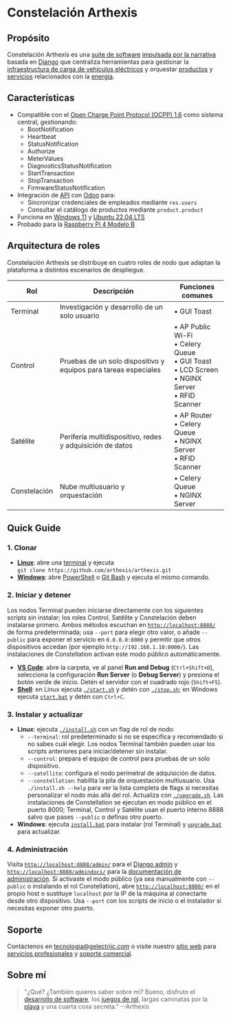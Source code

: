 # Constelación Arthexis

## Propósito

Constelación Arthexis es una [suite de software](https://es.wikipedia.org/wiki/Suite_de_software) [impulsada por la narrativa](https://es.wikipedia.org/wiki/Narrativa) basada en [Django](https://www.djangoproject.com/) que centraliza herramientas para gestionar la [infraestructura de carga de vehículos eléctricos](https://es.wikipedia.org/wiki/Punto_de_recarga) y orquestar [productos](https://es.wikipedia.org/wiki/Producto_(econom%C3%ADa)) y [servicios](https://es.wikipedia.org/wiki/Servicio_(econom%C3%ADa)) relacionados con la [energía](https://es.wikipedia.org/wiki/Energ%C3%ADa).

## Características

- Compatible con el [Open Charge Point Protocol (OCPP) 1.6](https://www.openchargealliance.org/protocols/ocpp-16/) como sistema central, gestionando:
  - BootNotification
  - Heartbeat
  - StatusNotification
  - Authorize
  - MeterValues
  - DiagnosticsStatusNotification
  - StartTransaction
  - StopTransaction
  - FirmwareStatusNotification
- Integración de [API](https://es.wikipedia.org/wiki/Interfaz_de_programaci%C3%B3n_de_aplicaciones) con [Odoo](https://www.odoo.com/) para:
  - Sincronizar credenciales de empleados mediante `res.users`
  - Consultar el catálogo de productos mediante `product.product`
- Funciona en [Windows 11](https://www.microsoft.com/es-es/windows/windows-11) y [Ubuntu 22.04 LTS](https://releases.ubuntu.com/22.04/)
- Probado para la [Raspberry Pi 4 Modelo B](https://www.raspberrypi.com/products/raspberry-pi-4-model-b/)

## Arquitectura de roles

Constelación Arthexis se distribuye en cuatro roles de nodo que adaptan la plataforma a distintos escenarios de despliegue.

| Rol | Descripción | Funciones comunes |
| --- | --- | --- |
| Terminal | Investigación y desarrollo de un solo usuario | • GUI Toast |
| Control | Pruebas de un solo dispositivo y equipos para tareas especiales | • AP Public Wi-Fi<br>• Celery Queue<br>• GUI Toast<br>• LCD Screen<br>• NGINX Server<br>• RFID Scanner |
| Satélite | Periferia multidispositivo, redes y adquisición de datos | • AP Router<br>• Celery Queue<br>• NGINX Server<br>• RFID Scanner |
| Constelación | Nube multiusuario y orquestación | • Celery Queue<br>• NGINX Server |

## Quick Guide

### 1. Clonar
- **[Linux](https://es.wikipedia.org/wiki/Linux)**: abre una [terminal](https://es.wikipedia.org/wiki/Interfaz_de_l%C3%ADnea_de_comandos) y ejecuta  
  `git clone https://github.com/arthexis/arthexis.git`
- **[Windows](https://es.wikipedia.org/wiki/Microsoft_Windows)**: abre [PowerShell](https://learn.microsoft.com/es-es/powershell/) o [Git Bash](https://gitforwindows.org/) y ejecuta el mismo comando.

### 2. Iniciar y detener
Los nodos Terminal pueden iniciarse directamente con los siguientes scripts sin instalar; los roles Control, Satélite y Constelación deben instalarse primero. Ambos métodos escuchan en [`http://localhost:8888/`](http://localhost:8888/) de forma predeterminada; usa `--port` para elegir otro valor, o añade `--public` para exponer el servicio en `0.0.0.0:8000` y permitir que otros dispositivos accedan (por ejemplo `http://192.168.1.10:8000/`). Las instalaciones de Constellation activan este modo público automáticamente.
- **[VS Code](https://code.visualstudio.com/)**: abre la carpeta, ve al panel **Run and Debug** (`Ctrl+Shift+D`), selecciona la configuración **Run Server** (o **Debug Server**) y presiona el botón verde de inicio. Detén el servidor con el cuadrado rojo (`Shift+F5`).
- **[Shell](https://es.wikipedia.org/wiki/Shell_de_unidad_de_comandos)**: en Linux ejecuta [`./start.sh`](start.sh) y detén con [`./stop.sh`](stop.sh); en Windows ejecuta [`start.bat`](start.bat) y detén con `Ctrl+C`.

### 3. Instalar y actualizar
- **Linux**: ejecuta [`./install.sh`](install.sh) con un flag de rol de nodo:
  - `--terminal`: rol predeterminado si no se especifica y recomendado si no sabes cuál elegir. Los nodos Terminal también pueden usar los scripts anteriores para iniciar/detener sin instalar.
  - `--control`: prepara el equipo de control para pruebas de un solo dispositivo.
  - `--satellite`: configura el nodo perimetral de adquisición de datos.
  - `--constellation`: habilita la pila de orquestación multiusuario.
  Usa `./install.sh --help` para ver la lista completa de flags si necesitas personalizar el nodo más allá del rol. Actualiza con [`./upgrade.sh`](upgrade.sh).
  Las instalaciones de Constellation se ejecutan en modo público en el puerto 8000; Terminal, Control y Satélite usan el puerto interno 8888 salvo que pases `--public` o definas otro puerto.
- **Windows**: ejecuta [`install.bat`](install.bat) para instalar (rol Terminal) y [`upgrade.bat`](upgrade.bat) para actualizar.

### 4. Administración
Visita [`http://localhost:8888/admin/`](http://localhost:8888/admin/) para el [Django admin](https://docs.djangoproject.com/en/stable/ref/contrib/admin/) y [`http://localhost:8888/admindocs/`](http://localhost:8888/admindocs/) para la [documentación de administración](https://docs.djangoproject.com/en/stable/ref/contrib/admin/admindocs/). Si activaste el modo público (ya sea manualmente con `--public` o instalando el rol Constellation), abre [`http://localhost:8000/`](http://localhost:8000/) en el propio host o sustituye `localhost` por la IP de la máquina al conectarte desde otro dispositivo. Usa `--port` con los scripts de inicio o el instalador si necesitas exponer otro puerto.

## Soporte

Contáctenos en [tecnologia@gelectriic.com](mailto:tecnologia@gelectriic.com) o visite nuestro [sitio web](https://www.gelectriic.com/) para [servicios profesionales](https://es.wikipedia.org/wiki/Servicios_profesionales) y [soporte comercial](https://es.wikipedia.org/wiki/Soporte_t%C3%A9cnico).

## Sobre mí

> "¿Qué? ¿También quieres saber sobre mí? Bueno, disfruto el [desarrollo de software](https://es.wikipedia.org/wiki/Desarrollo_de_software), los [juegos de rol](https://es.wikipedia.org/wiki/Juego_de_rol), largas caminatas por la [playa](https://es.wikipedia.org/wiki/Playa) y una cuarta cosa secreta."
> --Arthexis

